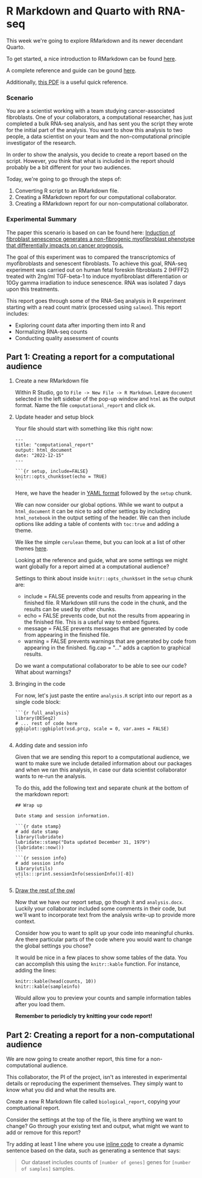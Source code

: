 # R Markdown and Quarto with RNA-seq

This week we're going to explore RMarkdown and its newer decendant Quarto. 

To get started, a nice introduction to RMarkdown can be found [here](https://rmarkdown.rstudio.com/articles_intro.html). 

A complete reference and guide can be gound [here](https://bookdown.org/yihui/rmarkdown/output-formats.html).

Additionally, [this PDF](https://www.rstudio.com/wp-content/uploads/2015/02/rmarkdown-cheatsheet.pdf) is a useful quick reference.

### Scenario

You are a scientist working with a team studying cancer-associated fibroblasts. 
One of your collaborators, a computational researcher, has just completed a bulk RNA-seq analysis, and has sent you the script they wrote for the initial part of the analysis. 
You want to show this analysis to two people, a data scientist on your team and the non-computational principle investigator of the research. 

In order to show the analysis, you decide to create a report based on the script. 
However, you think that what is included in the report should probably be a bit different for your two audiences. 

Today, we're going to go through the steps of:

1. Converting R script to an RMarkdown file. 
2. Creating a RMarkdown report for our computational collaborator. 
3. Creating a RMarkdown report for our non-computational collaborator. 

### Experimental Summary

The paper this scenario is based on can be found here: [Induction of fibroblast senescence generates a non-fibrogenic myofibroblast phenotype that differentially impacts on cancer prognosis.](http://europepmc.org/article/MED/27992856)

The goal of this experiment was to compared the transcriptomics of myofibroblasts and senescent fibroblasts. To achieve this goal, RNA-seq experiment was carried out on human fetal foreskin fibroblasts 2 (HFFF2) treated with 2ng/ml TGF-beta-1 to induce myofibroblast differentiation or 10Gy gamma irradiation to induce senescence. RNA was isolated 7 days upon this treatments.

This report goes through some of the RNA-Seq analysis in R experiment starting with a read count matrix (processed using `salmon`). This report includes:

- Exploring count data after importing them into R and 
- Normalizing RNA-seq counts
- Conducting quality assessment of counts

## Part 1: Creating a report for a computational audience

1. Create a new RMarkdown file
 
    Within R Studio, go to `File -> New File -> R Markdown`. 
    Leave `document` selected in the left sidebar of the pop-up window and `html` as the output format.
    Name the file `computational_report` and click `ok`.
  
2. Update header and setup block

    Your file should start with something like this right now: 

    ````
    ---
    title: "computational_report"
    output: html_document
    date: "2022-12-15"
    ---

    ```{r setup, include=FALSE}
    knitr::opts_chunk$set(echo = TRUE)
    ```
    ````

    Here, we have the header in [YAML format](https://zsmith27.github.io/rmarkdown_crash-course/lesson-4-yaml-headers.html) followed by the `setup` chunk. 

    We can now consider our global options. 
    While we want to output a `html_document` it can be nice to add other settings by including `html_notebook` in the output setting of the header. 
    We can then include options like adding a table of contents with `toc:true` and adding a theme. 

    We like the simple `cerulean` theme, but you can look at a list of other themes [here](https://www.datadreaming.org/post/r-markdown-theme-gallery/). 

    Looking at the reference and guide, what are some settings we might want globally for a report aimed at a computational audience?

    Settings to think about inside `knitr::opts_chunk$set` in the `setup` chunk are:

    - include = FALSE prevents code and results from appearing in the finished file. R Markdown still runs the code in the chunk, and the results can be used by other chunks.
    - echo = FALSE prevents code, but not the results from appearing in the finished file. This is a useful way to embed figures.
    - message = FALSE prevents messages that are generated by code from appearing in the finished file.
    - warning = FALSE prevents warnings that are generated by code from appearing in the finished.
    fig.cap = "..." adds a caption to graphical results.

    Do we want a computational collaborator to be able to see our code? 
    What about warnings? 

3. Bringing in the code

   For now, let's just paste the entire `analysis.R` script into our report as a single code block:

   ````
   ```{r full_analysis}
   library(DESeq2)
   # ... rest of code here
   ggbiplot::ggbiplot(vsd.prcp, scale = 0, var.axes = FALSE)
   ```
   ````
4. Adding date and session info
  
    Given that we are sending this report to a computational audience, we want to make sure we include detailed information about our packages and when we ran this analysis, in case our data scientist collaborator wants to re-run the analysis. 

    To do this, add the following text and separate chunk at the bottom of the markdown report:

    ````
    ## Wrap up

    Date stamp and session information. 

    ```{r date stamp}
    # add date stamp
    library(lubridate)
    lubridate::stamp("Data updated December 31, 1979")(lubridate::now())
    ```
    ```{r session info}
    # add session info
    library(utils)
    utils:::print.sessionInfo(sessionInfo()[-8]) 
    ```
    ````
  
5. [Draw the rest of the owl](https://knowyourmeme.com/memes/how-to-draw-an-owl)
  
   Now that we have our report setup, go though it and `analysis.docx`.
   Luckily your collaborator included some comments in their code, but we'll want to incorporate text from the analysis write-up to provide more context. 

   Consider how you to want to split up your code into meaningful chunks. 
   Are there particular parts of the code where you would want to change the global settings you chose?
   
   It would be nice in a few places to show some tables of the data. 
   You can accomplish this using the `knitr::kable` function. 
   For instance, adding the lines:

   ```
   knitr::kable(head(counts, 10))
   knitr::kable(sampleinfo)
   ```
   Would allow you to preview your counts and sample information tables after you load them. 

   __Remember to periodicly try knitting your code report!__


## Part 2: Creating a report for a non-computational audience

We are now going to create another report, this time for a non-computational audience. 

This collaborator, the PI of the project, isn't as interested in experimental details or reproducing the experiment themselves. 
They simply want to know what you did and what the results are. 

Create a new R Markdown file called `biological_report`, copying your comptuational report. 

Consider the settings at the top of the file, is there anything we want to change?
Go through your existing text and output, what might we want to add or remove for this report?

Try adding at least 1 line where you use [inline code](https://bookdown.org/yihui/rmarkdown-cookbook/r-code.html) to create a dynamic sentence based on the data, such as generating a sentence that says:

> Our dataset includes counts of `[number of genes]` genes for `[number of samples]` samples. 
